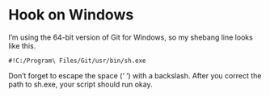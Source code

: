 Hook on Windows
===============

I’m using the 64-bit version of Git for Windows, so my shebang line looks like this.

```script
#!C:/Program\ Files/Git/usr/bin/sh.exe
```

Don’t forget to escape the space (‘ ‘) with a backslash. After you correct the path to sh.exe, your script should run okay.
